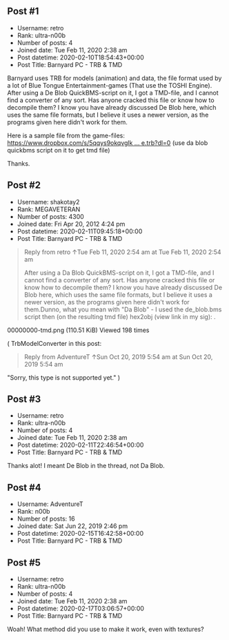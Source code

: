 ## Post #1
- Username: retro
- Rank: ultra-n00b
- Number of posts: 4
- Joined date: Tue Feb 11, 2020 2:38 am
- Post datetime: 2020-02-10T18:54:43+00:00
- Post Title: Barnyard PC - TRB & TMD

Barnyard uses TRB for models (animation) and data, the file format used by a lot of Blue Tongue Entertainment-games (That use the TOSHI Engine).
After using a De Blob QuickBMS-script on it, I got a TMD-file, and I cannot find a converter of any sort.
Has anyone cracked this file or know how to decompile them? I know you have already discussed De Blob here, which uses the same file formats, but I believe it uses a newer version, as the programs given here didn't work for them.

Here is a sample file from the game-files: [https://www.dropbox.com/s/5qqys9okqvglk ... e.trb?dl=0](https://www.dropbox.com/s/5qqys9okqvglkwa/americanF_Statue.trb?dl=0) (use da blob quickbms script on it to get tmd file)

Thanks.
## Post #2
- Username: shakotay2
- Rank: MEGAVETERAN
- Number of posts: 4300
- Joined date: Fri Apr 20, 2012 4:24 pm
- Post datetime: 2020-02-11T09:45:18+00:00
- Post Title: Barnyard PC - TRB & TMD

> Reply from retro ↑Tue Feb 11, 2020 2:54 am at Tue Feb 11, 2020 2:54 am
>
> After using a Da Blob QuickBMS-script on it, I got a TMD-file, and I cannot find a converter of any sort.
Has anyone cracked this file or know how to decompile them? I know you have already discussed De Blob here, which uses the same file formats, but I believe it uses a newer version, as the programs given here didn't work for them.Dunno, what you mean  with "Da Blob" - I used the de_blob.bms script then (on the resulting tmd file) hex2obj (view link in my sig):
.



00000000-tmd.png (110.51 KiB) Viewed 198 times



( TrbModelConverter in this post:

> Reply from AdventureT ↑Sun Oct 20, 2019 5:54 am at Sun Oct 20, 2019 5:54 am
>
> 
"Sorry, this type is not supported yet." )
## Post #3
- Username: retro
- Rank: ultra-n00b
- Number of posts: 4
- Joined date: Tue Feb 11, 2020 2:38 am
- Post datetime: 2020-02-11T22:46:54+00:00
- Post Title: Barnyard PC - TRB & TMD

Thanks alot! I meant De Blob in the thread, not Da Blob.
## Post #4
- Username: AdventureT
- Rank: n00b
- Number of posts: 16
- Joined date: Sat Jun 22, 2019 2:46 pm
- Post datetime: 2020-02-15T16:42:58+00:00
- Post Title: Barnyard PC - TRB & TMD


## Post #5
- Username: retro
- Rank: ultra-n00b
- Number of posts: 4
- Joined date: Tue Feb 11, 2020 2:38 am
- Post datetime: 2020-02-17T03:06:57+00:00
- Post Title: Barnyard PC - TRB & TMD

Woah! What method did you use to make it work, even with textures?

